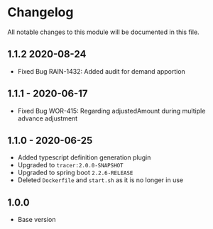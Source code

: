 

# Changelog
All notable changes to this module will be documented in this file.

## 1.1.2 2020-08-24
- Fixed Bug RAIN-1432: Added audit for demand apportion

## 1.1.1 - 2020-06-17
- Fixed Bug WOR-415: Regarding adjustedAmount during multiple advance adjustment

## 1.1.0 - 2020-06-25
- Added typescript definition generation plugin
- Upgraded to `tracer:2.0.0-SNAPSHOT`
- Upgraded to spring boot `2.2.6-RELEASE`
- Deleted `Dockerfile` and `start.sh` as it is no longer in use

## 1.0.0

- Base version
